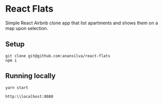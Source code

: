 # React Flats

Simple React Airbnb clone app that list apartments and shows them on a map upon selection.

## Setup

```
git clone git@github.com:anansilva/react-flats
npm i
```

## Running locally

```bash
yarn start

http:\\localhost:8080
```
